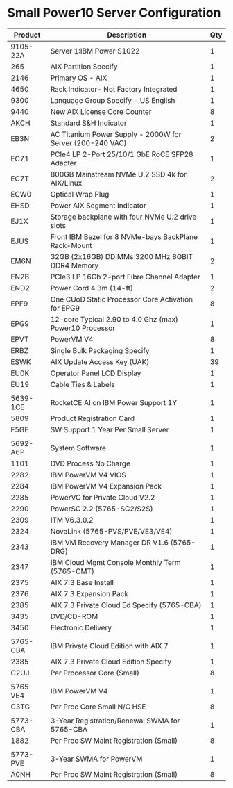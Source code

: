 # Small Power10 Server Configuration

|Product|Description|Qty|
|-------|-------|-------|
|9105-22A|Server 1:IBM Power S1022|1|
|265|AIX Partition Specify|1|
|2146|Primary OS - AIX|1|
|4650|Rack Indicator- Not Factory Integrated|1|
|9300|Language Group Specify - US English|1|
|9440|New AIX License Core Counter|8|
|AKCH|Standard S&H Indicator|1|
|EB3N|AC Titanium Power Supply - 2000W for Server (200-240 VAC)|2|
|EC71|PCIe4 LP 2-Port 25/10/1 GbE RoCE SFP28 Adapter|1|
|EC7T|800GB Mainstream NVMe U.2 SSD 4k for AIX/Linux|2|
|ECW0|Optical Wrap Plug|1|
|EHSD|Power AIX Segment Indicator|1|
|EJ1X|Storage backplane with four NVMe U.2 drive slots|1|
|EJUS|Front IBM Bezel for 8 NVMe-bays BackPlane Rack-Mount|1|
|EM6N|32GB (2x16GB) DDIMMs 3200 MHz 8GBIT DDR4 Memory|2|
|EN2B|PCIe3 LP 16Gb 2-port Fibre Channel Adapter|1|
|END2|Power Cord 4.3m (14-ft)|2|
|EPF9|One CUoD Static Processor Core Activation for EPG9|8|
|EPG9|12-core Typical 2.90 to 4.0 Ghz (max) Power10 Processor|1|
|EPVT|PowerVM V4|8|
|ERBZ|Single Bulk Packaging Specify|1|
|ESWK|AIX Update Access Key (UAK)|39|
|EU0K|Operator Panel LCD Display|1|
|EU19|Cable Ties & Labels|1|
||||
|5639-1CE|RocketCE AI on IBM Power Support 1Y|1|
|5809|Product Registration Card|1|
|F5GE|SW Support 1 Year Per Small Server|1|
||||
|5692-A6P|System Software|1|
|1101|DVD Process No Charge|1|
|2282|IBM PowerVM V4 VIOS|1|
|2284|IBM PowerVM V4 Expansion Pack|1|
|2285|PowerVC for Private Cloud V2.2|1|
|2290|PowerSC 2.2 (5765-SC2/S2S)|1|
|2309|ITM V6.3.0.2|1|
|2324|NovaLink (5765-PVS/PVE/VE3/VE4)|1|
|2343|IBM VM Recovery Manager DR V1.6 (5765-DRG)|1|
|2347|IBM Cloud Mgmt Console Monthly Term (5765-CMT)|1|
|2375|AIX 7.3 Base Install|1|
|2376|AIX 7.3 Expansion Pack|1|
|2385|AIX 7.3 Private Cloud Ed Specify (5765-CBA)|1|
|3435|DVD/CD-ROM|1|
|3450|Electronic Delivery|1|
||||
|5765-CBA|IBM Private Cloud Edition with AIX 7|1|
|2385|AIX 7.3 Private Cloud Edition Specify|1|
|C2UJ|Per Processor Core (Small)|8|
||||
|5765-VE4|IBM PowerVM V4|1|
|C3TG|Per Proc Core Small N/C HSE|8|
||||
|5773-CBA|3-Year Registration/Renewal SWMA for 5765-CBA|1|
|1882|Per Proc SW Maint Registration (Small)|8|
||||
|5773-PVE|3-Year SWMA for PowerVM|1|
|A0NH|Per Proc SW Maint Registration (Small)|8|


